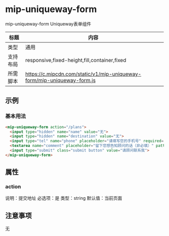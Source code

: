 # mip-uniqueway-form

mip-uniqueway-form Uniqueway表单组件

标题|内容
----|----
类型|通用
支持布局|responsive,fixed-height,fill,container,fixed
所需脚本|https://c.mipcdn.com/static/v1/mip-uniqueway-form/mip-uniqueway-form.js

## 示例

### 基本用法
```html
<mip-uniqueway-form action="/plans">
  <input type="hidden" name="name" value="无">
  <input type="hidden" name="destination" value="无">
  <input type="tel" name="phone" placeholder="请填写您的手机号" required="true" label="手机号">
  <textarea name="comment" placeholder="留下您想告知顾问的话（非必填）" pattern="\d+" label="备注"></textarea>
  <input type="submit" class="submit button" value="请顾问联系我">
</mip-uniqueway-form>
```

## 属性

### action

说明：提交地址
必选项：是
类型：string
默认值：当前页面

## 注意事项

无